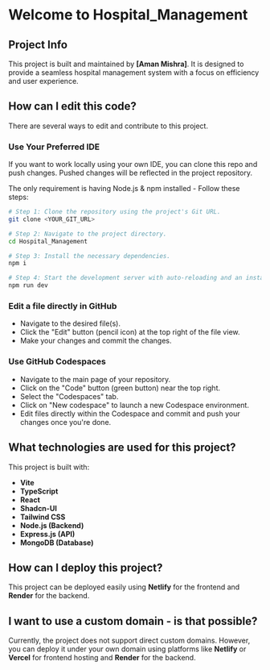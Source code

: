 # Welcome to Hospital_Management

## Project Info

This project is built and maintained by **[Aman Mishra]**. It is designed to provide a seamless hospital management system with a focus on efficiency and user experience.

## How can I edit this code?

There are several ways to edit and contribute to this project.

### **Use Your Preferred IDE**

If you want to work locally using your own IDE, you can clone this repo and push changes. Pushed changes will be reflected in the project repository.

The only requirement is having Node.js & npm installed -
Follow these steps:

```sh
# Step 1: Clone the repository using the project's Git URL.
git clone <YOUR_GIT_URL>

# Step 2: Navigate to the project directory.
cd Hospital_Management

# Step 3: Install the necessary dependencies.
npm i

# Step 4: Start the development server with auto-reloading and an instant preview.
npm run dev
```

### **Edit a file directly in GitHub**

- Navigate to the desired file(s).
- Click the "Edit" button (pencil icon) at the top right of the file view.
- Make your changes and commit the changes.

### **Use GitHub Codespaces**

- Navigate to the main page of your repository.
- Click on the "Code" button (green button) near the top right.
- Select the "Codespaces" tab.
- Click on "New codespace" to launch a new Codespace environment.
- Edit files directly within the Codespace and commit and push your changes once you're done.

## What technologies are used for this project?

This project is built with:

- **Vite**
- **TypeScript**
- **React**
- **Shadcn-UI**
- **Tailwind CSS**
- **Node.js (Backend)**
- **Express.js (API)**
- **MongoDB (Database)**

## How can I deploy this project?

This project can be deployed easily using **Netlify** for the frontend and **Render** for the backend.

## I want to use a custom domain - is that possible?

Currently, the project does not support direct custom domains. However, you can deploy it under your own domain using platforms like **Netlify** or **Vercel** for frontend hosting and **Render** for the backend.

